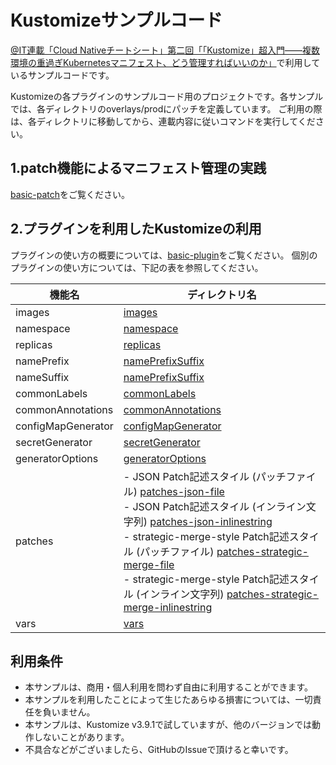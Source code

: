 # Kustomizeサンプルコード
[@IT連載「Cloud Nativeチートシート」第二回「「Kustomize」超入門――複数環境の重過ぎKubernetesマニフェスト、どう管理すればいいのか」](https://www.atmarkit.co.jp/ait/articles/2101/21/news004.html)で利用しているサンプルコードです。


Kustomizeの各プラグインのサンプルコード用のプロジェクトです。各サンプルでは、各ディレクトリのoverlays/prodにパッチを定義しています。
ご利用の際は、各ディレクトリに移動してから、連載内容に従いコマンドを実行してください。



## 1.patch機能によるマニフェスト管理の実践

[basic-patch](basic-patch)をご覧ください。


## 2.プラグインを利用したKustomizeの利用

プラグインの使い方の概要については、[basic-plugin](basic-plugin)をご覧ください。
個別のプラグインの使い方については、下記の表を参照してください。

| 機能名                     | ディレクトリ名                           |
|----------------------------|------------------------------------------|
| images                     | [images](images)                         |
| namespace                  | [namespace](namespace)                   |
| replicas                   | [replicas](replicas)                     |
| namePrefix                 | [namePrefixSuffix](namePrefixSuffix)     |
| nameSuffix                 | [namePrefixSuffix](namePrefixSuffix)     |
| commonLabels               | [commonLabels](commonLabels)             |
| commonAnnotations          | [commonAnnotations](commonAnnotations)   |
| configMapGenerator         | [configMapGenerator](configMapGenerator) |
| secretGenerator            | [secretGenerator](secretGenerator)       |
| generatorOptions           | [generatorOptions](generatorOptions)     |
| patches                    | - JSON Patch記述スタイル (パッチファイル) [patches-json-file](patches-json-file) <br> - JSON Patch記述スタイル (インライン文字列) [patches-json-inlinestring](patches-json-inlinestring) <br> - strategic-merge-style Patch記述スタイル (パッチファイル) [patches-strategic-merge-file](patches-strategic-merge-file) <br> - strategic-merge-style Patch記述スタイル (インライン文字列) [patches-strategic-merge-inlinestring](patches-strategic-merge-inlinestring) |
| vars                       | [vars](vars)                             |


## 利用条件
* 本サンプルは、商用・個人利用を問わず自由に利用することができます。
* 本サンプルを利用したことによって生じたあらゆる損害については、一切責任を負いません。
* 本サンプルは、Kustomize v3.9.1で試していますが、他のバージョンでは動作しないことがあります。
* 不具合などがございましたら、GitHubのIssueで頂けると幸いです。


